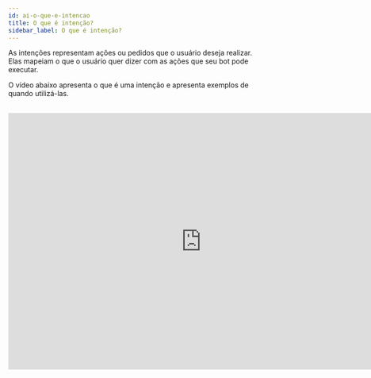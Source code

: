 ```yaml
---
id: ai-o-que-e-intencao
title: O que é intenção?
sidebar_label: O que é intenção?
---
```


As intenções representam ações ou pedidos que o usuário deseja realizar. Elas mapeiam o que o usuário quer dizer com as ações que seu bot pode executar.

O vídeo abaixo apresenta o que é uma intenção e apresenta exemplos de quando utilizá-las.

<br><iframe width="778" height="517" src="https://www.youtube.com/embed/m7JPVnDNWI0" frameborder="0" allow="accelerometer; autoplay; encrypted-media; gyroscope; picture-in-picture" allowfullscreen></iframe>
